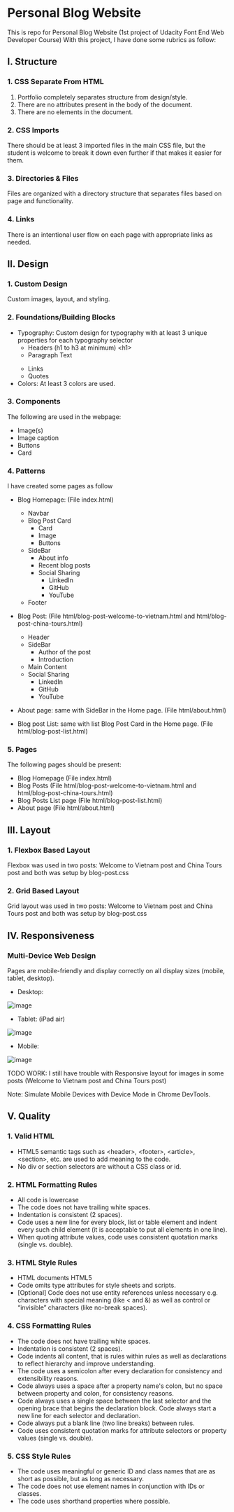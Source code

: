 # Personal Blog Website
This is repo for Personal Blog Website (1st project of Udacity Font End Web Developer Course)
With this project, I have done some rubrics as follow:

## I. Structure
### 1. CSS Separate From HTML
  1. Portfolio completely separates structure from design/style.
  2. There are no attributes present in the body of the document.
  3. There are no elements in the document.
### 2. CSS Imports
There should be at least 3 imported files in the main CSS file, but the student is welcome to break it down even further if that makes it easier for them.
### 3. Directories & Files
Files are organized with a directory structure that separates files based on page and functionality.
### 4. Links
There is an intentional user flow on each page with appropriate links as needed.

## II. Design
### 1. Custom Design
Custom images, layout, and styling.

### 2. Foundations/Building Blocks
- Typography: Custom design for typography with at least 3 unique properties for each typography selector
  - Headers (h1 to h3 at minimum) &lt;h1&gt;
  - Paragraph Text <p>
  - Links <a>
  - Quotes
- Colors: At least 3 colors are used.

### 3. Components
The following are used in the webpage:
- Image(s)
- Image caption
- Buttons
- Card

### 4. Patterns
I have created some pages as follow
- Blog Homepage: (File index.html)
  + Navbar
  + Blog Post Card
    + Card
    + Image
    + Buttons
  + SideBar
    + About info
    + Recent blog posts
    + Social Sharing
      + LinkedIn
      + GitHub
      + YouTube
  + Footer

- Blog Post: (File html/blog-post-welcome-to-vietnam.html and html/blog-post-china-tours.html)
  + Header
  + SideBar
    + Author of the post
    + Introduction
  + Main Content
  + Social Sharing
    + LinkedIn
    + GitHub
    + YouTube

- About page: same with SideBar in the Home page. (File html/about.html)

- Blog post List: same with list Blog Post Card in the Home page. (File html/blog-post-list.html)

### 5. Pages
The following pages should be present:

- Blog Homepage (File index.html)
- Blog Posts (File html/blog-post-welcome-to-vietnam.html and html/blog-post-china-tours.html)
- Blog Posts List page (File html/blog-post-list.html)
- About page (File html/about.html)

## III. Layout
### 1. Flexbox Based Layout
Flexbox was used in two posts: Welcome to Vietnam post and China Tours post and both was setup by blog-post.css

### 2. Grid Based Layout
Grid layout was used in two posts: Welcome to Vietnam post and China Tours post and both was setup by blog-post.css

## IV. Responsiveness
### Multi-Device Web Design
Pages are mobile-friendly and display correctly on all display sizes (mobile, tablet, desktop).

- Desktop:

![image](https://user-images.githubusercontent.com/15206083/192469352-50cc1899-274e-420b-97b6-170e508b4cb1.png)

- Tablet: (iPad air)

![image](https://user-images.githubusercontent.com/15206083/192469543-1518832a-804a-4c97-8e5d-96a883ed5f9c.png)

- Mobile:

![image](https://user-images.githubusercontent.com/15206083/192469728-bc96d424-485f-4d9e-b83a-14a32345cd7e.png)

TODO WORK: I still have trouble with Responsive layout for images in some posts (Welcome to Vietnam post and China Tours post)

Note: Simulate Mobile Devices with Device Mode in Chrome DevTools.

## V. Quality
### 1. Valid HTML
- HTML5 semantic tags such as &lt;header&gt;, &lt;footer&gt;, &lt;article&gt;, &lt;section&gt;, etc. are used to add meaning to the code.
- No div or section selectors are without a CSS class or id.

### 2. HTML Formatting Rules
- All code is lowercase
- The code does not have trailing white spaces.
- Indentation is consistent (2 spaces).
- Code uses a new line for every block, list or table element and indent every such child element (it is acceptable to put all elements in one line).
- When quoting attribute values, code uses consistent quotation marks (single vs. double).

### 3. HTML Style Rules
- HTML documents HTML5 <!doctype html>
- Code omits type attributes for style sheets and scripts.
- [Optional] Code does not use entity references unless necessary e.g. characters with special meaning (like < and &) as well as control or “invisible” characters (like no-break spaces).

### 4. CSS Formatting Rules
- The code does not have trailing white spaces.
- Indentation is consistent (2 spaces).
- Code indents all content, that is rules within rules as well as declarations to reflect hierarchy and improve understanding.
- The code uses a semicolon after every declaration for consistency and extensibility reasons.
- Code always uses a space after a property name's colon, but no space between property and colon, for consistency reasons.
- Code always uses a single space between the last selector and the opening brace that begins the declaration block. Code always start a new line for each selector and declaration.
- Code always put a blank line (two line breaks) between rules.
- Code uses consistent quotation marks for attribute selectors or property values (single vs. double).

### 5. CSS Style Rules
- The code uses meaningful or generic ID and class names that are as short as possible, but as long as necessary.
- The code does not use element names in conjunction with IDs or classes.
- The code uses shorthand properties where possible.

